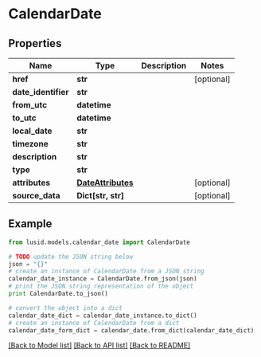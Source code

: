 # CalendarDate


## Properties
Name | Type | Description | Notes
------------ | ------------- | ------------- | -------------
**href** | **str** |  | [optional] 
**date_identifier** | **str** |  | 
**from_utc** | **datetime** |  | 
**to_utc** | **datetime** |  | 
**local_date** | **str** |  | 
**timezone** | **str** |  | 
**description** | **str** |  | 
**type** | **str** |  | 
**attributes** | [**DateAttributes**](DateAttributes.md) |  | [optional] 
**source_data** | **Dict[str, str]** |  | [optional] 

## Example

```python
from lusid.models.calendar_date import CalendarDate

# TODO update the JSON string below
json = "{}"
# create an instance of CalendarDate from a JSON string
calendar_date_instance = CalendarDate.from_json(json)
# print the JSON string representation of the object
print CalendarDate.to_json()

# convert the object into a dict
calendar_date_dict = calendar_date_instance.to_dict()
# create an instance of CalendarDate from a dict
calendar_date_form_dict = calendar_date.from_dict(calendar_date_dict)
```
[[Back to Model list]](../README.md#documentation-for-models) [[Back to API list]](../README.md#documentation-for-api-endpoints) [[Back to README]](../README.md)


